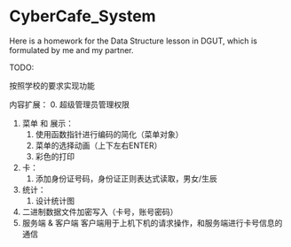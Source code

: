 # CyberCafe_System

Here is a homework for the Data Structure lesson in DGUT,
which is formulated by me and my partner.

TODO:

按照学校的要求实现功能

内容扩展：
0. 超级管理员管理权限
1. 菜单 和 展示：
    1. 使用函数指针进行编码的简化（菜单对象）
    2. 菜单的选择动画（上下左右ENTER）
    3. 彩色的打印
2. 卡：
    1. 添加身份证号码，身份证正则表达式读取，男女/生辰
3. 统计：
    1. 设计统计图
4. 二进制数据文件加密写入（卡号，账号密码）
5. 服务端 & 客户端
    客户端用于上机下机的请求操作，和服务端进行卡号信息的通信